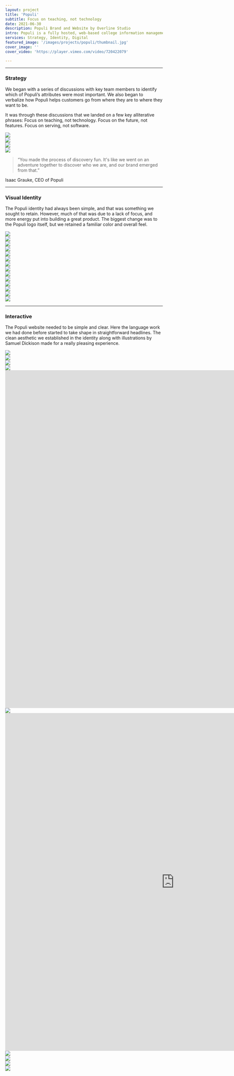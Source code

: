 ```yaml
---
layout: project
title: 'Populi'
subtitle: Focus on teaching, not technology
date: 2021-06-30
description: Populi Brand and Website by Overline Studio
intro: Populi is a fully hosted, web-based college information management system. Since 2007, they've worked with hundreds of schools to run more efficiently and offer a better education experience to their students. We worked with them to redesign their brand identity, establish a new visual language, as well as a new marketing website. <p>Collaborators&#x3a; <a target="_blank" href="https://www.instagram.com/gamdesignshop/">Samuel Dickison</a></p>
services: Strategy, Identity, Digital
featured_image: '/images/projects/populi/thumbnail.jpg'
cover_image: ''
cover_video: 'https://player.vimeo.com/video/720422079'

---
```


<hr class="span-12" />

<div class="span-12 md-span-6">
    <h3 class="displayLarge">Strategy</h3>
</div>

<div class="span-12 md-span-6 md-start-7">
    <p>We began with a series of discussions with key team members to identify which of Populi’s attributes were most important. We also began to verbalize how Populi helps customers go from where they are to where they want to be.</p>
    <p>It was through these discussions that we landed on a few key alliterative phrases: Focus on teaching, not technology. Focus on the future, not features. Focus on serving, not software.</p>
</div>

<div class="span-12 pt1 lg-pt2">
    <img src="{{ '/images/projects/populi/statement.jpg' | relative_url }}" />
</div>

<div class="span-12 pt1 lg-pt2">
    <img src="{{ '/images/projects/populi/session.jpg' | relative_url }}" />
</div>

<div class="span-12 sm-span-6 pt1 lg-pt2">
     <img src="{{ '/images/projects/populi/attributes.jpg' | relative_url }}" />
</div>
<div class="span-12 sm-span-6 sm-start-7 pt1 lg-pt2">
    <img src="{{ '/images/projects/populi/archetypes.jpg' | relative_url }}" />
</div>

<div class="span-12 md-span-10 pb6 mb6 mt10">
    <blockquote><span>“</span>You made the process of discovery fun. It's like we went on an adventure together to discover who we are, and our brand emerged from that.”</blockquote>
    <p>Isaac Grauke, CEO of Populi</p>
</div>

<hr class="span-12" />

<div class="span-12 md-span-6">
    <h3 class="displayLarge">Visual Identity</h3>
</div>

<div class="span-12 md-span-6 md-start-7">
    <p>The Populi identity had always been simple, and that was something we sought to retain. However, much of that was due to a lack of focus, and more energy put into building a great product. The biggest change was to the Populi logo itself, but we retained a familiar color and overall feel.</p>
</div>

<div class="span-12 pt1 lg-pt2">
    <img src="{{ '/images/projects/populi/logo.jpg' | relative_url }}" />
</div>

<div class="span-12 sm-span-6 pt1 lg-pt2">
    <img src="{{ '/images/projects/populi/logo-before.jpg' | relative_url }}" />
</div>
<div class="span-12 sm-span-6 sm-start-7 pt1 lg-pt2">
     <img src="{{ '/images/projects/populi/logo-after.jpg' | relative_url }}" />
</div>

<div class="span-12 pt1 lg-pt2">
    <img src="{{ '/images/projects/populi/business-cards.jpg' | relative_url }}" />
</div>

<div class="span-12 sm-span-6 pt1 lg-pt2">
    <img src="{{ '/images/projects/populi/stationery.jpg' | relative_url }}" />
</div>
<div class="span-12 sm-span-6 sm-start-7 pt1 lg-pt2">
     <img src="{{ '/images/projects/populi/color-wheel.jpg' | relative_url }}" />
</div>

<div class="span-12 sm-span-6 pt1 lg-pt2">
     <img src="{{ '/images/projects/populi/messina.jpg' | relative_url }}" />
</div>
<div class="span-12 sm-span-6 sm-start-7 pt1 lg-pt2">
    <img src="{{ '/images/projects/populi/dm-sans.jpg' | relative_url }}" />
</div>

<div class="span-12 sm-span-6 pt1 lg-pt2">
     <img src="{{ '/images/projects/populi/illustration-1.jpg' | relative_url }}" />
</div>
<div class="span-12 sm-span-6 sm-start-7 pt1 lg-pt2">
    <img src="{{ '/images/projects/populi/illustration-2.jpg' | relative_url }}" />
</div>
<div class="span-12 sm-span-6 pt1 lg-pt2">
    <img src="{{ '/images/projects/populi/illustration-3.jpg' | relative_url }}" />
</div>
<div class="span-12 sm-span-6 sm-start-7 pt1 lg-pt2">
    <img src="{{ '/images/projects/populi/illustration-4.jpg' | relative_url }}" />
</div>

<div class="span-12 pt1 lg-pt2">
    <img src="{{ '/images/projects/populi/ooh.jpg' | relative_url }}" />
</div>

<div class="span-12 pt1 lg-pt2 mb10">
    <img src="{{ '/images/projects/populi/poster.jpg' | relative_url }}" />
</div>

<hr class="span-12" />

<div class="span-12 md-span-6">
    <h3 class="displayLarge">Interactive</h3>
</div>

<div class="span-12 md-span-6 md-start-7">
    <p>The Populi website needed to be simple and clear. Here the language work we had done before started to take shape in straightforward headlines. The clean aesthetic we established in the identity along with illustrations by Samuel Dickison made for a really pleasing experience.</p>
</div>

<div class="span-12 pt2">
    <img src="{{ '/images/projects/populi/content.jpg' | relative_url }}" />
</div>

<div class="span-12 sm-span-6 pt1 lg-pt2">
     <img src="{{ '/images/projects/populi/home-lofi.jpg' | relative_url }}" />
</div>
<div class="span-12 sm-span-6 sm-start-7 pt1 lg-pt2">
    <img src="{{ '/images/projects/populi/home-hifi.jpg' | relative_url }}" />
</div>

<div class="span-12 pt2">
    <img src="{{ '/images/projects/populi/hifis.jpg' | relative_url }}" />
</div>

<div class="span-12 pt1 lg-pt2">
    <iframe src="https://player.vimeo.com/video/720422079?autoplay=1&loop=1&title=0&byline=0&portrait=0&background=1&quality=2K" width="1920px" height="1080px" frameborder="0" allow="autoplay; fullscreen; picture-in-picture" allowfullscreen title="Populi Website"></iframe>
</div>

<div class="span-12 pt2 mb10">
    <img src="{{ '/images/projects/populi/website.jpg' | relative_url }}" />
</div>

<div class="span-12 sm-span-6 pt1 lg-pt2">
    <iframe src="https://player.vimeo.com/video/721737891?autoplay=1&loop=1&title=0&byline=0&portrait=0&background=1&quality=2K" width="1080px" height="1080px" frameborder="0" allow="autoplay; fullscreen; picture-in-picture" allowfullscreen title="Populi Features"></iframe>
</div>
<div class="span-12 sm-span-6 sm-start-7 pt1 lg-pt2">
    <img src="{{ '/images/projects/populi/tablet.jpg' | relative_url }}" />
</div>

<div class="span-12 pt2">
    <img src="{{ '/images/projects/populi/integrations.jpg' | relative_url }}" />
</div>

<div class="span-12 sm-span-6 pt1 lg-pt2">
     <img src="{{ '/images/projects/populi/mobile-mock.jpg' | relative_url }}" />
</div>
<div class="span-12 sm-span-6 sm-start-7 pt1 lg-pt2">
    <img src="{{ '/images/projects/populi/plant-illustration.jpg' | relative_url }}" />
</div>